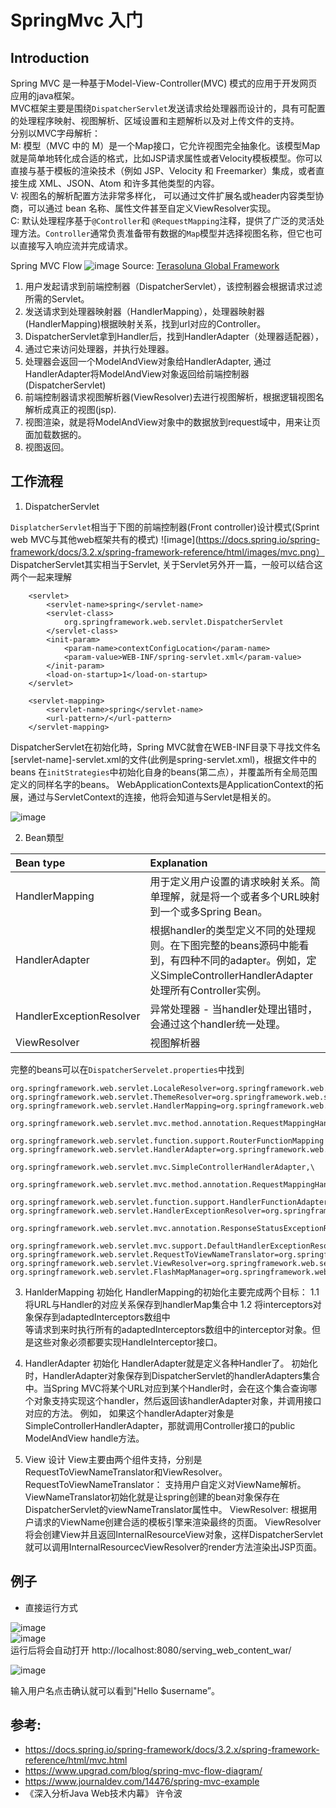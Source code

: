 # SpringMvc 入门


## Introduction
Spring MVC 是一种基于Model-View-Controller(MVC) 模式的应用于开发网页应用的java框架。</br>
MVC框架主要是围绕`DispatcherServlet`发送请求给处理器而设计的，具有可配置的处理程序映射、视图解析、区域设置和主题解析以及对上传文件的支持。</br>
分别以MVC字母解析：</br>
M: 模型（MVC 中的 M）是一个Map接口，它允许视图完全抽象化。该模型Map 就是简单地转化成合适的格式，比如JSP请求属性或者Velocity模板模型。你可以直接与基于模板的渲染技术（例如 JSP、Velocity 和 Freemarker）集成，或者直接生成 XML、JSON、Atom 和许多其他类型的内容。</br>
V: 视图名的解析配置方法非常多样化， 可以通过文件扩展名或header内容类型协商，可以通过 bean 名称、属性文件甚至自定义ViewResolver实现。</br>
C: 默认处理程序基于`@Controller`和 `@RequestMapping`注释，提供了广泛的灵活处理方法。`Controller`通常负责准备带有数据的`Map`模型并选择视图名称，但它也可以直接写入响应流并完成请求。</br>

Spring MVC Flow
![image](https://terasolunaorg.github.io/guideline/1.0.1.RELEASE/en/_images/RequestLifecycle.png)
Source: [Terasoluna Global Framework](https://terasolunaorg.github.io/guideline/1.0.1.RELEASE/en/_images/RequestLifecycle.png)

1. 用户发起请求到前端控制器（DispatcherServlet），该控制器会根据请求过滤所需的Servlet。
2. 发送请求到处理器映射器（HandlerMapping），处理器映射器(HandlerMapping)根据映射关系，找到url对应的Controller。
3. DispatcherServlet拿到Handler后，找到HandlerAdapter（处理器适配器），
4. 通过它来访问处理器，并执行处理器。
5. 处理器会返回一个ModelAndView对象给HandlerAdapter, 通过HandlerAdapter将ModelAndView对象返回给前端控制器(DispatcherServlet)
6. 前端控制器请求视图解析器(ViewResolver)去进行视图解析，根据逻辑视图名解析成真正的视图(jsp).
7. 视图渲染，就是将ModelAndView对象中的数据放到request域中，用来让页面加载数据的。
8. 视图返回。

## 工作流程
1. DispatcherServlet

`DisplatcherServlet`相当于下图的前端控制器(Front controller)设计模式(Sprint web MVC与其他web框架共有的模式)
![image](https://docs.spring.io/spring-framework/docs/3.2.x/spring-framework-reference/html/images/mvc.png）
DispatcherServlet其实相当于Servlet, 关于Servlet另外开一篇，一般可以结合这两个一起来理解
```
    <servlet>
        <servlet-name>spring</servlet-name>
        <servlet-class>
            org.springframework.web.servlet.DispatcherServlet
        </servlet-class>
        <init-param>
            <param-name>contextConfigLocation</param-name>
            <param-value>WEB-INF/spring-servlet.xml</param-value>
        </init-param>
        <load-on-startup>1</load-on-startup>
    </servlet>

    <servlet-mapping>
        <servlet-name>spring</servlet-name>
        <url-pattern>/</url-pattern>
    </servlet-mapping>
```

DispatcherServlet在初始化時，Spring MVC就會在WEB-INF目录下寻找文件名[servlet-name]-servlet.xml的文件(此例是spring-servlet.xml)，根据文件中的beans 在`initStrategies`中初始化自身的beans(第二点），并覆盖所有全局范围定义的同样名字的beans。
WebApplicationContexts是ApplicationContext的拓展，通过与ServletContext的连接，他将会知道与Servlet是相关的。

![image](https://docs.spring.io/spring-framework/docs/3.2.x/spring-framework-reference/html/images/mvc-contexts.gif)



2.  Bean類型

|Bean type                  | Explanation                              |
|:----------                 | :------------                              |
|HandlerMapping             | 用于定义用户设置的请求映射关系。简单理解，就是将一个或者多个URL映射到一个或多Spring Bean。|
|HandlerAdapter	            | 根据handler的类型定义不同的处理规则。在下图完整的beans源码中能看到，有四种不同的adapter。例如，定义SimpleControllerHandlerAdapter处理所有Controller实例。|
|HandlerExceptionResolver   |	异常处理器 -  当handler处理出错时，会通过这个handler统一处理。                                  |
|ViewResolver               |	视图解析器                                   |

完整的beans可以在`DispatcherServelet.properties`中找到
```
org.springframework.web.servlet.LocaleResolver=org.springframework.web.servlet.i18n.AcceptHeaderLocaleResolver
org.springframework.web.servlet.ThemeResolver=org.springframework.web.servlet.theme.FixedThemeResolver
org.springframework.web.servlet.HandlerMapping=org.springframework.web.servlet.handler.BeanNameUrlHandlerMapping,\
	org.springframework.web.servlet.mvc.method.annotation.RequestMappingHandlerMapping,\
	org.springframework.web.servlet.function.support.RouterFunctionMapping
org.springframework.web.servlet.HandlerAdapter=org.springframework.web.servlet.mvc.HttpRequestHandlerAdapter,\
	org.springframework.web.servlet.mvc.SimpleControllerHandlerAdapter,\
	org.springframework.web.servlet.mvc.method.annotation.RequestMappingHandlerAdapter,\
	org.springframework.web.servlet.function.support.HandlerFunctionAdapter
org.springframework.web.servlet.HandlerExceptionResolver=org.springframework.web.servlet.mvc.method.annotation.ExceptionHandlerExceptionResolver,\
	org.springframework.web.servlet.mvc.annotation.ResponseStatusExceptionResolver,\
	org.springframework.web.servlet.mvc.support.DefaultHandlerExceptionResolver
org.springframework.web.servlet.RequestToViewNameTranslator=org.springframework.web.servlet.view.DefaultRequestToViewNameTranslator
org.springframework.web.servlet.ViewResolver=org.springframework.web.servlet.view.InternalResourceViewResolver
org.springframework.web.servlet.FlashMapManager=org.springframework.web.servlet.support.SessionFlashMapManager                              
```
                               
3. HanlderMapping 初始化
HandlerMapping的初始化主要完成两个目标：
1.1 将URL与Handler的对应关系保存到handlerMap集合中
1.2 将interceptors对象保存到adaptedInterceptors数组中 </br>
等请求到来时执行所有的adaptedInterceptors数组中的interceptor对象。但是这些对象必须都要实现HandleInterceptor接口。


4. HandlerAdapter 初始化
HandlerAdapter就是定义各种Handler了。 初始化时，HandlerAdapter对象保存到DispatcherServlet的handlerAdapters集合中。当Spring MVC将某个URL对应到某个Handler时，会在这个集合查询哪个对象支持实现这个handler，然后返回该handlerAdapter对象，并调用接口对应的方法。
例如， 如果这个handlerAdapter对象是SimpleControllerHandlerAdapter，那就调用Controller接口的public ModelAndView handle方法。

5. View 设计
View主要由两个组件支持，分别是RequestToViewNameTranslator和ViewResolver。
RequestToViewNameTranslator： 支持用户自定义对ViewName解析。 ViewNameTranslator初始化就是让spring创建的bean对象保存在DispatcherServlet的viewNameTranslator属性中。
ViewResolver: 根据用户请求的ViewName创建合适的模板引擎来渲染最终的页面。 ViewResolver将会创建View并且返回InternalResourceView对象，这样DispatcherServlet就可以调用InternalResourcecViewResolver的render方法渲染出JSP页面。




## 例子
* 直接运行方式

![image](https://user-images.githubusercontent.com/37991693/122644878-01a04d80-d14a-11eb-945b-5e6c44ae77cb.png) </br>
![image](https://user-images.githubusercontent.com/37991693/122644884-0bc24c00-d14a-11eb-8be3-8ce7b4e5b259.png) </br>
运行后将会自动打开 http://localhost:8080/serving_web_content_war/  </br>

![image](https://user-images.githubusercontent.com/37991693/122647608-7b8b0380-d157-11eb-8173-c9fe487787d2.png) </br>

输入用户名点击确认就可以看到"Hello $username”。


## 参考:
* https://docs.spring.io/spring-framework/docs/3.2.x/spring-framework-reference/html/mvc.html
* https://www.upgrad.com/blog/spring-mvc-flow-diagram/
* https://www.journaldev.com/14476/spring-mvc-example
* 《深入分析Java Web技术内幕》 许令波
